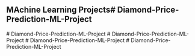 ## MAchine Learning Projects#   D i a m o n d - P r i c e - P r e d i c t i o n - M L - P r o j e c t  
 #   D i a m o n d - P r i c e - P r e d i c t i o n - M L - P r o j e c t  
 #   D i a m o n d - P r i c e - P r e d i c t i o n - M L - P r o j e c t  
 #   D i a m o n d - P r i c e - P r e d i c t i o n - M L - P r o j e c t  
 #   D i a m o n d - P r i c e - P r e d i c t i o n - M L - P r o j e c t  
 